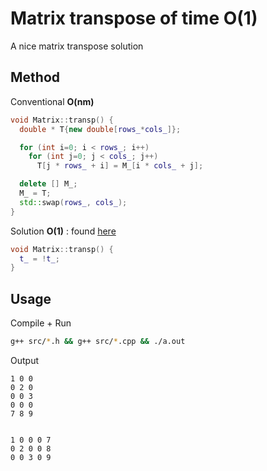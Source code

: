 # Matrix transpose of time O(1)

A nice matrix transpose solution

## Method
Conventional **O(nm)**
```c++
void Matrix::transp() {
  double * T{new double[rows_*cols_]};

  for (int i=0; i < rows_; i++)
    for (int j=0; j < cols_; j++)
      T[j * rows_ + i] = M_[i * cols_ + j];

  delete [] M_;
  M_ = T;
  std::swap(rows_, cols_);
}
```

Solution **O(1)** : found [here](src/Matrix.cpp)
```c++
void Matrix::transp() {
  t_ = !t_;
}
```

## Usage
Compile + Run
```bash
g++ src/*.h && g++ src/*.cpp && ./a.out
```

Output
```
1 0 0
0 2 0
0 0 3
0 0 0
7 8 9


1 0 0 0 7
0 2 0 0 8
0 0 3 0 9
```
